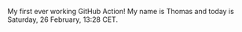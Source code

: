 My first ever working GitHub Action!
My name is Thomas and today is Saturday, 26 February, 13:28 CET. 
